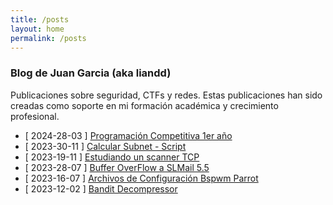 ```yaml
---
title: /posts
layout: home
permalink: /posts
---
```


### Blog de Juan Garcia (aka liandd)

Publicaciones sobre seguridad, CTFs y redes.
Estas publicaciones han sido creadas como soporte en mi formación académica y crecimiento profesional.

- [ 2024-28-03 ] <a href="\programacionCompetitiva.html">Programación Competitiva 1er año</a>
- [ 2023-30-11 ] <a href="\calcularSubnet.html">Calcular Subnet - Script</a>
- [ 2023-19-11 ] <a href="\Scanner_sh.html">Estudiando un scanner TCP</a>
- [ 2023-28-07 ] <a href="\bufferOverflow_1er_Practica">Buffer OverFlow a SLMail 5.5</a>
- [ 2023-16-07 ] <a href="\dotfiles.html">Archivos de Configuración Bspwm Parrot</a>
- [ 2023-12-02 ] <a href="\decompressor.html">Bandit Decompressor</a>